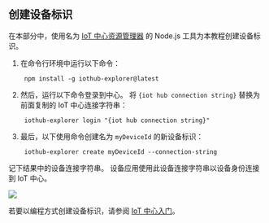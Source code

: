 ## <a name="create-a-device-identity"></a>创建设备标识
在本部分中，使用名为 [IoT 中心资源管理器][iot-hub-explorer] 的 Node.js 工具为本教程创建设备标识。

1. 在命令行环境中运行以下命令：

        npm install -g iothub-explorer@latest

2. 然后，运行以下命令登录到中心。 将 `{iot hub connection string}` 替换为前面复制的 IoT 中心连接字符串：

        iothub-explorer login "{iot hub connection string}"

3. 最后，以下使用命令创建名为 `myDeviceId` 的新设备标识：

        iothub-explorer create myDeviceId --connection-string

记下结果中的设备连接字符串。 设备应用使用此设备连接字符串以设备身份连接到 IoT 中心。

![][img-identity]

若要以编程方式创建设备标识，请参阅 [IoT 中心入门][lnk-getstarted]。

<!-- images and links -->
[img-identity]: ./media/iot-hub-get-started-create-device-identity/devidentity.png

[iot-hub-explorer]: https://github.com/Azure/iothub-explorer/blob/master/readme.md

[lnk-getstarted]: /documentation/articles/iot-hub-csharp-csharp-getstarted/
